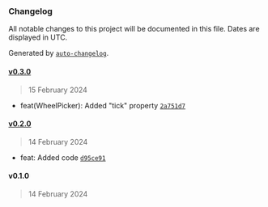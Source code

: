 ### Changelog

All notable changes to this project will be documented in this file. Dates are displayed in UTC.

Generated by [`auto-changelog`](https://github.com/CookPete/auto-changelog).

#### [v0.3.0](https://github.com/iliubinskii/react-native-misc/compare/v0.2.0...v0.3.0)

> 15 February 2024

- feat(WheelPicker): Added "tick" property [`2a751d7`](https://github.com/iliubinskii/react-native-misc/commit/2a751d76388ac7476400d289e7d9aaec21b75351)

#### [v0.2.0](https://github.com/iliubinskii/react-native-misc/compare/v0.1.0...v0.2.0)

> 14 February 2024

- feat: Added code [`d95ce91`](https://github.com/iliubinskii/react-native-misc/commit/d95ce91e7544e25247fb785b1f4f9d42af109534)

#### v0.1.0

> 14 February 2024
